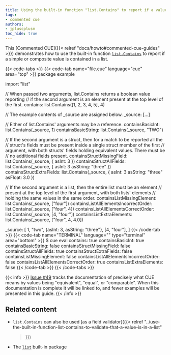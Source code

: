 ```yaml
---
title: Using the built-in function "list.Contains" to report if a value is in a list
tags:
- commented cue
authors:
- jpluscplusm
toc_hide: true
---
```


This [Commented CUE]({{< relref "docs/howto#commented-cue-guides" >}})
demonstrates how to use the built-in function
[`list.Contains`](https://pkg.go.dev/cuelang.org/go/pkg/list#Contains)
to report if a simple or composite value is contained in a list.

{{< code-tabs >}}
{{< code-tab name="file.cue" language="cue"  area="top" >}}
package example

import "list"

// When passed two arguments, list.Contains returns a boolean value reporting
// if the second argument is an element present at the top level of the first.
contains: list.Contains([1, 2, 3, 4, 5], 4)

// The example contents of _source are assigned below.
_source: [...]

// Either of list.Contains' arguments may be a reference.
containsBasicInt:    list.Contains(_source, 1)
containsBasicString: list.Contains(_source, "TWO")

// If the second argument is a struct, then for a match to be reported all the
// struct's fields must be present inside a single struct member of the first
// argument, with both structs' fields holding equivalent values. There must be
// no additional fields present.
containsStructMissingField: list.Contains(_source, {
	asInt: 3
})
containsStructAllFields: list.Contains(_source, {
	asInt:    3
	asString: "three"
})
containsStructExtraFields: list.Contains(_source, {
	asInt:    3
	asString: "three"
	asFloat:  3.0
})

// If the second argument is a list, then the entire list must be an element
// present at the top level of the first argument, with both lists' elements
// holding the same values in the same order.
containsListMissingElement: list.Contains(_source, ["four"])
containsListAllElementsIncorrectOrder: list.Contains(_source, ["four", 4])
containsListAllElementsCorrectOrder: list.Contains(_source, [4, "four"])
containsListExtraElements: list.Contains(_source, ["four", 4, 4.0])

_source: [
	1, "two",
	{asInt: 3, asString: "three"},
	[4, "four"],
]
{{< /code-tab >}}
{{< code-tab name="TERMINAL" language="" type="terminal" area="bottom" >}}
$ cue eval
contains:                              true
containsBasicInt:                      true
containsBasicString:                   false
containsStructMissingField:            false
containsStructAllFields:               true
containsStructExtraFields:             false
containsListMissingElement:            false
containsListAllElementsIncorrectOrder: false
containsListAllElementsCorrectOrder:   true
containsListExtraElements:             false
{{< /code-tab >}}
{{< /code-tabs >}}

{{< info >}}
[Issue #49](https://github.com/cue-lang/docs-and-content/issues/49) tracks the
documentation of precisely what CUE means by values being "equivalent",
"equal", or "comparable". When this documentation is complete it will be linked
to, and fewer examples will be presented in this guide.
{{< /info >}}

## Related content

- `list.Contains` can also be used
  [as a field validator]({{< relref
    "../use-the-built-in-function-list-contains-to-validate-that-a-value-is-in-a-list"
  >}})
- The [`list`](https://pkg.go.dev/cuelang.org/go/pkg/list) built-in package
